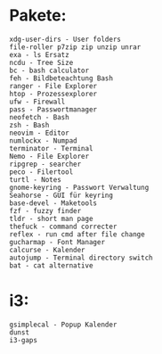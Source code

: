 # Pakete:
    xdg-user-dirs - User folders
    file-roller p7zip zip unzip unrar
    exa - ls Ersatz
    ncdu - Tree Size
    bc - bash calculator
    feh - Bildbeteachtung Bash
    ranger - File Explorer
    htop - Prozessexplorer
    ufw - Firewall
    pass - Passwortmanager
    neofetch - Bash
    zsh - Bash
    neovim - Editor
    numlockx - Numpad
    terminator - Terminal
    Nemo - File Explorer
    ripgrep - searcher
    peco - Filertool
    turtl - Notes
    gnome-keyring - Passwort Verwaltung
    Seahorse - GUI für keyring
    base-devel - Maketools
    fzf - fuzzy finder
    tldr - short man page
    thefuck - command correcter
    reflex - run cmd after file change
    gucharmap - Font Manager
    calcurse - Kalender
    autojump - Terminal directory switch
    bat - cat alternative

# i3:
    gsimplecal - Popup Kalender
    dunst
    i3-gaps
​
